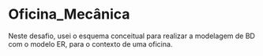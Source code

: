 # Oficina_Mecânica
Neste desafio, usei o esquema conceitual para realizar a modelagem de BD com o modelo ER, para o contexto de uma oficina. 
